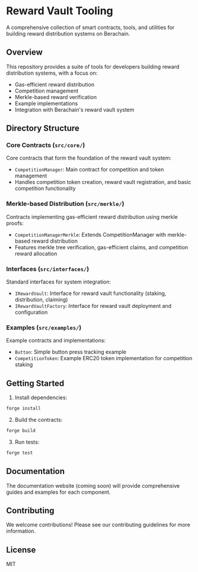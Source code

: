 # Reward Vault Tooling

A comprehensive collection of smart contracts, tools, and utilities for building reward distribution systems on Berachain.

## Overview

This repository provides a suite of tools for developers building reward distribution systems, with a focus on:
- Gas-efficient reward distribution
- Competition management
- Merkle-based reward verification
- Example implementations
- Integration with Berachain's reward vault system

## Directory Structure

### Core Contracts (`src/core/`)
Core contracts that form the foundation of the reward vault system:
- `CompetitionManager`: Main contract for competition and token management
- Handles competition token creation, reward vault registration, and basic competition functionality

### Merkle-based Distribution (`src/merkle/`)
Contracts implementing gas-efficient reward distribution using merkle proofs:
- `CompetitionManagerMerkle`: Extends CompetitionManager with merkle-based reward distribution
- Features merkle tree verification, gas-efficient claims, and competition reward allocation

### Interfaces (`src/interfaces/`)
Standard interfaces for system integration:
- `IRewardVault`: Interface for reward vault functionality (staking, distribution, claiming)
- `IRewardVaultFactory`: Interface for reward vault deployment and configuration

### Examples (`src/examples/`)
Example contracts and implementations:
- `Button`: Simple button press tracking example
- `CompetitionToken`: Example ERC20 token implementation for competition staking

## Getting Started

1. Install dependencies:
```bash
forge install
```

2. Build the contracts:
```bash
forge build
```

3. Run tests:
```bash
forge test
```

## Documentation

The documentation website (coming soon) will provide comprehensive guides and examples for each component.

## Contributing

We welcome contributions! Please see our contributing guidelines for more information.

## License

MIT 